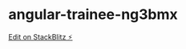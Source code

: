 # angular-trainee-ng3bmx

[Edit on StackBlitz ⚡️](https://stackblitz.com/edit/angular-trainee-ng3bmx)